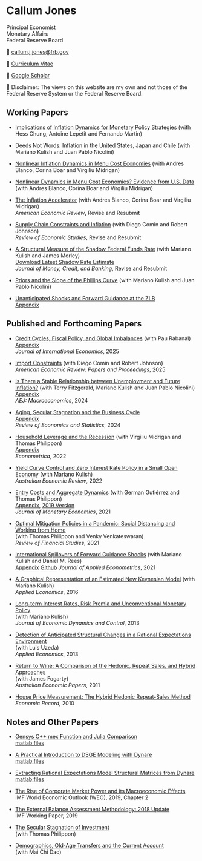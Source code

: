 # Callum Jones

Principal Economist  
Monetary Affairs  
Federal Reserve Board

:email: [callum.j.jones@frb.gov](mailto:callum.j.jones@frb.gov)

:memo: [Curriculum Vitae](files/CallumJones.pdf)  

:book: [Google Scholar](https://scholar.google.com/citations?user=--GNzKcAAAAJ&hl=en)  

:bookmark: Disclaimer: The views on this website are my own and not those of the Federal Reserve System or the Federal Reserve Board.

## Working Papers

- [Implications of Inflation Dynamics for Monetary Policy Strategies](https://www.federalreserve.gov/econres/feds/implications-of-inflation-dynamics-for-monetary-policy-strategies.htm) (with Hess Chung, Antoine Lepetit and Fernando Martin)

- Deeds Not Words: Inflation in the United States, Japan and Chile (with Mariano Kulish and Juan Pablo Nicolini)

- [Nonlinear Inflation Dynamics in Menu Cost Economies](./files/bbjm_v6.pdf)  (with Andres Blanco, Corina Boar and Virgiliu Midrigan)

- [Nonlinear Dynamics in Menu Cost Economies? Evidence from U.S. Data](./files/bbjm_short.pdf) (with Andres Blanco, Corina Boar and Virgiliu Midrigan)

- [The Inflation Accelerator](./files/paper_v1.pdf) (with Andres Blanco, Corina Boar and Virgiliu Midrigan)  
*American Economic Review*, Revise and Resubmit

- [Supply Chain Constraints and Inflation](./files/Supply%20Chain%20Constraints%20and%20Inflation%20824.pdf) (with Diego Comin and Robert Johnson)  
*Review of Economic Studies*, Revise and Resubmit

- [A Structural Measure of the Shadow Federal Funds Rate](./files/jkm_June2024.pdf) (with Mariano Kulish and James Morley)  
[Download Latest Shadow Rate Estimate](https://github.com/callumjones/shadow-rate)  
*Journal of Money, Credit, and Banking*, Revise and Resubmit

- [Priors and the Slope of the Phillips Curve](./files/jkn_priors.pdf) (with Mariano Kulish and Juan Pablo Nicolini)

- [Unanticipated Shocks and Forward Guidance at the ZLB](./files/ZLB.pdf)  
[Appendix](./files/ZLB_appendix.pdf)

## Published and Forthcoming Papers

- [Credit Cycles, Fiscal Policy, and Global Imbalances](./files/fin_cycles_v5.pdf) (with Pau Rabanal)  
[Appendix](./files/fin_cycles_appendix_v5.pdf)  
*Journal of International Economics*, 2025

- [Import Constraints](https://www.nber.org/papers/w32072) (with Diego Comin and Robert Johnson)  
*American Economic Review: Papers and Proceedings*, 2025

- [Is There a Stable Relationship between Unemployment and Future Inflation?](./files/phillipscurve.pdf) (with Terry Fitzgerald, Mariano Kulish and Juan Pablo Nicolini)  
[Appendix](./files/fjkn_aej_macro_appendix.pdf)  
*AEJ: Macroeconomics*, 2024

- [Aging, Secular Stagnation and the Business Cycle](./files/demo.pdf)  
[Appendix](./files/demo_appendix.pdf)  
*Review of Economics and Statistics*, 2024

- [Household Leverage and the Recession](./files/hholddebt.pdf) (with Virgiliu Midrigan and Thomas Philippon)   
[Appendix](./files/hholddebt_appendix.pdf)  
*Econometrica*, 2022

- [Yield Curve Control and Zero Interest Rate Policy in a Small Open Economy](https://onlinelibrary.wiley.com/doi/10.1111/1467-8462.12484) (with Mariano Kulish)  
*Australian Economic Review*, 2022

- [Entry Costs and Aggregate Dynamics](./files/entrycosts_agg.pdf) (with German Gutiérrez and Thomas Philippon)  
[Appendix](./files/entrycosts_agg_appendix.pdf), [2019 Version](./files/entrycosts.pdf)  
*Journal of Monetary Economics*, 2021

- [Optimal Mitigation Policies in a Pandemic: Social Distancing and Working from Home](./files/covid.pdf)  
        (with Thomas Philippon and Venky Venkateswaran)  
        *Review of Financial Studies*, 2021

- [International Spillovers of Forward Guidance Shocks](https://doi.org/10.1002/jae.2858)  (with Mariano Kulish and Daniel M. Rees)  
[Appendix](./files/OpenFG_appendix.pdf) [Github](https://github.com/callumjones/fg-spillovers)
*Journal of Applied Econometrics*, 2021

- [A Graphical Representation of an Estimated New Keynesian Model](./files/graphical.pdf) (with Mariano Kulish)  
        *Applied Economics*, 2016

- [Long-term Interest Rates, Risk Premia and Unconventional Monetary Policy](./files/long_term.pdf)  
        (with Mariano Kulish)  
        *Journal of Economic Dynamics and Control*, 2013

- [Detection of Anticipated Structural Changes in a Rational Expectations Environment](./files/anticipated.pdf)  
        (with Luis Uzeda)  
        *Applied Economics*, 2013

- [Return to Wine: A Comparison of the Hedonic, Repeat Sales, and Hybrid Approaches](https://onlinelibrary.wiley.com/doi/abs/10.1111/j.1467-8454.2011.00416.x)  
        (with James Fogarty)  
        *Australian Economic Papers*, 2011

- [House Price Measurement: The Hybrid Hedonic Repeat-Sales Method](https://onlinelibrary.wiley.com/doi/abs/10.1111/j.1475-4932.2009.00596.x)  
        *Economic Record*, 2010

## Notes and Other Papers

- [Gensys C++ mex Function and Julia Comparison](./files/gensys_mex.pdf)  
        [matlab files](./files/cpp_gensys.zip)

- [A Practical Introduction to DSGE Modeling with Dynare](./files/dynare_man.pdf)  
        [matlab files](./files/dynare_man_files.zip)

- [Extracting Rational Expectations Model Structural Matrices from Dynare](./files/dynare_str.pdf)  
        [matlab files](./files/dynare_str_files.zip)

- [The Rise of Corporate Market Power and its Macroeconomic Effects](https://www.imf.org/en/Publications/WEO/Issues/2019/03/28/world-economic-outlook-april-2019)  
        IMF World Economic Outlook (WEO), 2019, Chapter 2

- [The External Balance Assessment Methodology: 2018 Update](https://www.imf.org/en/Publications/WP/Issues/2019/03/19/The-External-Balance-Assessment-Methodology-2018-Update-46643)  
        IMF Working Paper, 2019

- [The Secular Stagnation of Investment](./files/qzlb.pdf)  
        (with Thomas Philippon)

- [Demographics, Old-Age Transfers and the Current Account](./files/democa.pdf)  
        (with Mai Chi Dao)
